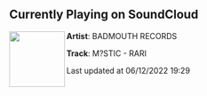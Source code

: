 ## Currently Playing on SoundCloud

[<img align="left" width="100" src="https://i1.sndcdn.com/artworks-pfqIFyfjkVXoMeB1-SwoIVw-t500x500.jpg">](https://soundcloud.com/badmouthrecs/mstic-rari)

**Artist**: BADMOUTH RECORDS 

**Track**: M?STIC - RARI

Last updated at 06/12/2022 19:29
